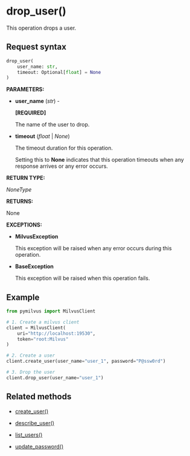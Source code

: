 # drop_user()

This operation drops a user.

## Request syntax

```python
drop_user(
    user_name: str,
    timeout: Optional[float] = None
)
```

**PARAMETERS:**

- **user_name** (*str*) -

    **[REQUIRED]**

    The name of the user to drop.

- **timeout** (*float* | *None*)  

    The timeout duration for this operation. 

    Setting this to **None** indicates that this operation timeouts when any response arrives or any error occurs.

**RETURN TYPE:**

*NoneType*

**RETURNS:**

None

**EXCEPTIONS:**

- **MilvusException**

    This exception will be raised when any error occurs during this operation.

- **BaseException**

    This exception will be raised when this operation fails.

## Example

```python
from pymilvus import MilvusClient

# 1. Create a milvus client
client = MilvusClient(
    uri="http://localhost:19530",
    token="root:Milvus"
)

# 2. Create a user
client.create_user(user_name="user_1", password="P@ssw0rd")

# 3. Drop the user
client.drop_user(user_name="user_1")
```

## Related methods

- [create_user()](create_user.md)

- [describe_user()](describe_user.md)

- [list_users()](list_users.md)

- [update_password()](update_password.md)

